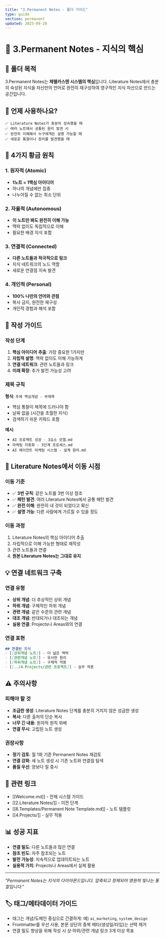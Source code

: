 ```yaml
---
title: "3.Permanent Notes - 폴더 가이드"
type: guide
section: permanent
updated: 2025-09-20
---
```


# 💎 3.Permanent Notes - 지식의 핵심

## 📖 폴더 목적

3.Permanent Notes는 **제텔카스텐 시스템의 핵심**입니다. Literature Notes에서 충분히 숙성된 지식을 자신만의 언어로 완전히 재구성하여 영구적인 지식 자산으로 만드는 공간입니다.

## 🎯 언제 사용하나요?

```
✅ Literature Notes가 충분히 성숙했을 때
✅ 여러 노트에서 공통된 원리 발견 시
✅ 완전히 이해해서 누구에게든 설명 가능할 때
✅ 새로운 통찰이나 원리를 발견했을 때
```

## 💎 4가지 황금 원칙

### 1. 원자적 (Atomic)
- **1노트 = 1핵심 아이디어**
- 하나의 개념에만 집중
- 나누어질 수 없는 최소 단위

### 2. 자율적 (Autonomous)
- **이 노트만 봐도 완전히 이해 가능**
- 맥락 없이도 독립적으로 이해
- 필요한 배경 지식 포함

### 3. 연결적 (Connected)
- **다른 노트들과 적극적으로 링크**
- 지식 네트워크의 노드 역할
- 새로운 연결점 지속 발견

### 4. 개인적 (Personal)
- **100% 나만의 언어와 관점**
- 복사 금지, 완전한 재구성
- 개인적 경험과 해석 포함

## 📝 작성 가이드

### 작성 단계
1. **핵심 아이디어 추출**: 가장 중요한 1가지만
2. **자립적 설명**: 맥락 없이도 이해 가능하게
3. **연결 네트워크**: 관련 노트들과 링크
4. **미래 확장**: 추가 발전 가능성 고려

### 제목 규칙
**형식**: `주제 핵심개념 - 부제목`
- 핵심 통찰이 제목에 드러나야 함
- 날짜 없음 (시간을 초월한 지식)
- 검색하기 쉬운 키워드 포함

**예시**:
- `AI 프로젝트 성공 - 3요소 모델.md`
- `마케팅 자동화 - 3단계 프로세스.md`
- `AI 에이전트 마케팅 시스템 - 설계 원리.md`

## 🔄 Literature Notes에서 이동 시점

### 이동 기준
- ✅ **3번 규칙**: 같은 노트를 3번 이상 참조
- ✅ **패턴 발견**: 여러 Literature Notes에서 공통 패턴 발견
- ✅ **완전 이해**: 완전히 내 것이 되었다고 확신
- ✅ **설명 가능**: 다른 사람에게 가르칠 수 있을 정도

### 이동 과정
1. Literature Notes의 핵심 아이디어 추출
2. 자립적으로 이해 가능한 형태로 재작성
3. 관련 노트들과 연결
4. **원본 Literature Notes는 그대로 유지**

## 💡 연결 네트워크 구축

### 연결 유형
- **상위 개념**: 더 추상적인 상위 개념
- **하위 개념**: 구체적인 하위 개념
- **관련 개념**: 같은 수준의 관련 개념
- **대조 개념**: 반대되거나 대조되는 개념
- **실용 연결**: Projects나 Areas와의 연결

### 연결 표현
```markdown
## 연결된 지식
- [[상위개념 노트]] - 더 넓은 맥락
- [[관련개념 노트]] - 유사한 원리
- [[하위개념 노트]] - 구체적 적용
- [[../4.Projects/관련 프로젝트]] - 실무 적용
```

## ⚠️ 주의사항

### 피해야 할 것
- **조급한 생성**: Literature Notes 단계를 충분히 거치지 않은 성급한 생성
- **복사**: 다른 출처의 단순 복사
- **너무 긴 내용**: 원자적 원칙 위배
- **연결 무시**: 고립된 노트 생성

### 권장사항
- **정기 검토**: 월 1회 기존 Permanent Notes 재검토
- **연결 강화**: 새 노트 생성 시 기존 노트와 연결점 탐색
- **품질 우선**: 양보다 질 중시

## 🔗 관련 링크

- [[Welcome.md]] - 전체 시스템 가이드
- [[2.Literature Notes/]] - 이전 단계
- [[8.Templates/Permanent Note Template.md]] - 노트 템플릿
- [[4.Projects/]] - 실무 적용

## 📊 성공 지표

- **연결 밀도**: 다른 노트들과 많은 연결
- **참조 빈도**: 자주 참조되는 노트
- **발전 가능성**: 지속적으로 업데이트되는 노트
- **실용적 가치**: Projects나 Areas에서 실제 활용

---

*"Permanent Notes는 지식의 다이아몬드입니다. 압축되고 정제되어 영원히 빛나는 통찰입니다."*

## 🏷️ 태그/메타데이터 가이드
- 태그는 개념/도메인 중심으로 간결하게: 예) `ai_marketing`, `system_design`
- Frontmatter를 우선 사용, 본문 상단의 중복 메타(생성일/타입)는 선택 제거
- 연결 밀도 향상을 위해 작성 시 상·하위/관련 개념 링크 3개 이상 목표
